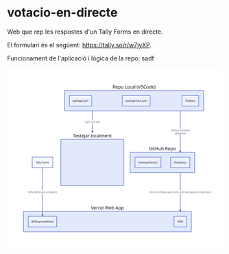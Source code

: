 # votacio-en-directe
Web que rep les respostes d'un Tally Forms en directe.

El formulari és el següent: https://tally.so/r/w7jyXP.

Funcionament de l'aplicació i lògica de la repo:
sadf

![diagrama](repo-diagram.svg)
